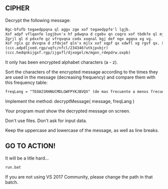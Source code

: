 ## CIPHER

Decrypt the following message:

``` txt
Bgc-bfufb tegaedppqna ql aggv zge xof tegaedppfe'l lgjb.
Xof adpf vflqanfe logjbvn'x hf pdwqna d cgebv qn coqro xof tbdkfe ql mjlx d lpdbb tdex. Xof tbdkfe QL XOF HGLL; qx'l kgje vjxk xg fnxfexdqn oqp ge ofe.
Zgrjl ql d pdxxfe gz vfrqvqna codx xoqnal kgj def ngx agqna xg vg.
Xof rglx gz dvvqna d zfdxjef qln'x mjlx xof xqpf qx xdwfl xg rgvf qx. Xof rglx dblg qnrbjvfl xof dvvqxqgn gz dn ghlxdrbf xg zjxjef fstdnlqgn. Xof xeqrw ql xg tqrw xof zfdxjefl xodx vgn'x zqaox fdro gxofe. - Mgon Rdepdrw.
(ccc.adpdljxed.rgp/uqfc/nfcl/234346?utkjpvbjr)
(ccc.hedqnkijgxf.rgp/ijgxfl/djxogel/m/mgon_rdepdrw.oxpb)
``` 

It only has been encrypted alphabet characters (a - z).

Sort the characters of the encrypted message according to the times they are used in the message (decreasing frequency) and compare them with this frequency table:

``` txt
freqLang = "TEOAISRHNUCMDLGWFPYKJBVQX" (de mas frecuente a menos frecuente)
``` 

Implement the method: decryptMessage( message, freqLang )

Your program must show the decrypted message on screen.

Don't use files. Don't ask for input data.

Keep the uppercase and lowercase of the message, as well as line breaks.

## GO TO ACTION!

It will be a litle hard... 

``` txt
run.bat
``` 

If you are not using VS 2017 Community, please change the path in that batch.
